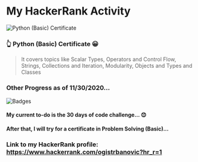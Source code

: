 # My HackerRank Activity
![Python (Basic) Certificate](https://github.com/ognjenstrbanovic/hackerrank/blob/main/JPGs/Python%20(Basic)%20Certificate.JPG?raw=true)  
### 👆 Python (Basic) Certificate 😀  
> It covers topics like Scalar Types, Operators and Control Flow, Strings, Collections and Iteration, Modularity, Objects and Types and Classes  
### Other Progress as of 11/30/2020...  
![Badges](https://github.com/ognjenstrbanovic/hackerrank/blob/main/JPGs/HackerRank%20Badges%20so%20far.JPG)  
#### My current to-do is the 30 days of code challenge... 😊
#### After that, I will try for a certificate in Problem Solving (Basic)...  
### Link to my HackerRank profile: https://www.hackerrank.com/ogistrbanovic?hr_r=1
